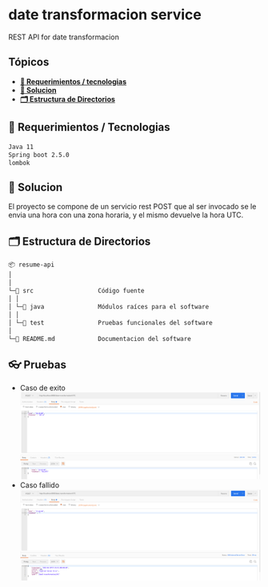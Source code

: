 # date transformacion service

REST API for date transformacion

## Tópicos
*  **[📝 Requerimientos / tecnologias](#-requerimientos)**
*  **[🚀 Solucion](#-Solucion)**
*  **[🗂 Estructura de Directorios](#-estructura-de-directorios)**

## 📝 Requerimientos / Tecnologias
```
Java 11
Spring boot 2.5.0
lombok
```
## 🚀 Solucion

El proyecto se compone de un servicio rest POST que al ser invocado se le envia una hora con una zona horaria, 
y el mismo devuelve la hora UTC.

## 🗂 Estructura de Directorios
```
📦 resume-api 
│
│  
└─📁 src                  Código fuente
│ │
│ └─📁 java               Módulos raíces para el software
│ │
│ └─📁 test               Pruebas funcionales del software
│
└─📄 README.md            Documentacion del software

```
## 👓 Pruebas
* Caso de exito
![](resources/images/1.png)
* Caso fallido
![](resources/images/2.png)